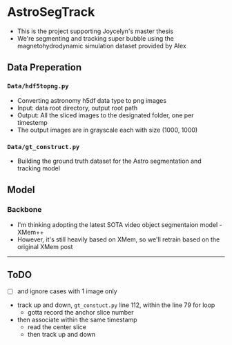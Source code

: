# AstroSegTrack
- This is the project supporting Joycelyn's master thesis
- We're segmenting and tracking super bubble using the magnetohydrodynamic simulation dataset provided by Alex



## Data Preperation 
### `Data/hdf5topng.py`
- Converting astronomy h5df data type to png images
- Input: data root directory, output root path
- Output: All the sliced images to the designated folder, one per timestemp
- The output images are in grayscale each with size (1000, 1000)

### `Data/gt_construct.py`
- Building the ground truth dataset for the Astro segmentation and tracking model

## Model
### Backbone
- I'm thinking adopting the latest SOTA video object segmentaion model - XMem++
- However, it's still heavily based on XMem, so we'll retrain based on the original XMem post 

---
## ToDO
- [ ] and ignore cases with 1 image only
- track up and down, `gt_constuct.py` line 112, within the line 79 for loop
    - gotta record the anchor slice number
- then associate within the same timestamp
    - read the center slice
    - then track up and down

